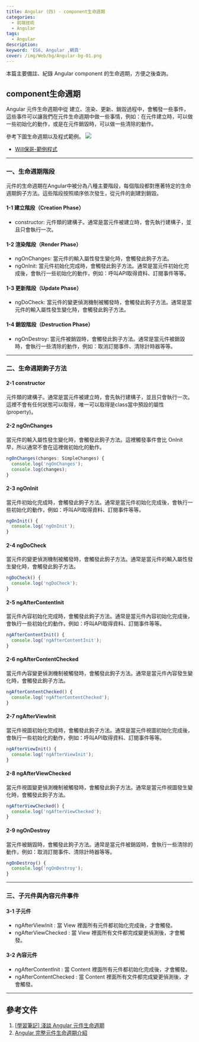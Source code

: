 ```yaml
---
title: Angular (四) - component生命週期
categories: 
  - 前端技術
  - Angular
tags: 
  - Angular
description:
keyword: 'ES6, Angular ,網頁'
cover: /img/Web/bg/Angular-bg-01.png
---
```

本篇主要備註、紀錄 Angular component 的生命週期，方便之後查詢。

## component生命週期
Angular 元件生命週期中從 建立、渲染、更新、銷毀過程中，會觸發一些事件，這些事件可以讓我們在元件生命週期中做一些事情，例如：在元件建立時，可以做一些初始化的動作，或是在元件銷毀時，可以做一些清除的動作。

參考下圖生命週期以及程式範例。
![](/image/20230827_20-01-12.png)

- [Will保哥-範例程式](https://stackblitz.com/edit/angular-lifecycle-hooks) 

---
### 一、生命週期階段
元件的生命週期在Angular中被分為八種主要階段，每個階段都對應著特定的生命週期鉤子方法。這些階段按照順序依次發生，從元件的創建到銷毀。

#### 1-1 建立階段（Creation Phase）
- constructor: 元件類的建構子。通常是當元件被建立時，會先執行建構子，並且只會執行一次。

#### 1-2 渲染階段（Render Phase）
- ngOnChanges: 當元件的輸入屬性發生變化時，會觸發此鉤子方法。
- ngOnInit: 當元件初始化完成時，會觸發此鉤子方法。通常是當元件初始化完成後，會執行一些初始化的動作，例如：呼叫API取得資料、訂閱事件等等。

#### 1-3 更新階段（Update Phase）
- ngDoCheck: 當元件的變更偵測機制被觸發時，會觸發此鉤子方法。通常是當元件的輸入屬性發生變化時，會觸發此鉤子方法。

#### 1-4 銷毀階段（Destruction Phase）
- ngOnDestroy: 當元件被銷毀時，會觸發此鉤子方法。通常是當元件被銷毀時，會執行一些清除的動作，例如：取消訂閱事件、清除計時器等等。

---
### 二、生命週期鉤子方法
#### 2-1 constructor
元件類的建構子。通常是當元件被建立時，會先執行建構子，並且只會執行一次。這裡不會有任何狀態可以取得，唯一可以取得是class當中預設的屬性(property)。

#### 2-2 ngOnChanges
當元件的輸入屬性發生變化時，會觸發此鉤子方法。這裡觸發事件會比 OnInit 早，所以通常不會在這裡做初始化的動作。

```ts
ngOnChanges(changes: SimpleChanges) {
  console.log('ngOnChanges');
  console.log(changes);
}
```

#### 2-3 ngOnInit
當元件初始化完成時，會觸發此鉤子方法。通常是當元件初始化完成後，會執行一些初始化的動作，例如：呼叫API取得資料、訂閱事件等等。

```ts
ngOnInit() {
  console.log('ngOnInit');
}
```

#### 2-4 ngDoCheck
當元件的變更偵測機制被觸發時，會觸發此鉤子方法。通常是當元件的輸入屬性發生變化時，會觸發此鉤子方法。
   
```ts
ngDoCheck() {
  console.log('ngDoCheck');
}
```

#### 2-5 ngAfterContentInit
當元件內容初始化完成時，會觸發此鉤子方法。通常是當元件內容初始化完成後，會執行一些初始化的動作，例如：呼叫API取得資料、訂閱事件等等。

```ts
ngAfterContentInit() {
  console.log('ngAfterContentInit');
}
```

#### 2-6 ngAfterContentChecked
當元件內容變更偵測機制被觸發時，會觸發此鉤子方法。通常是當元件內容發生變化時，會觸發此鉤子方法。

```ts
ngAfterContentChecked() {
  console.log('ngAfterContentChecked');
}
```

#### 2-7 ngAfterViewInit
當元件視圖初始化完成時，會觸發此鉤子方法。通常是當元件視圖初始化完成後，會執行一些初始化的動作，例如：呼叫API取得資料、訂閱事件等等。

```ts
ngAfterViewInit() {
  console.log('ngAfterViewInit');
}
```

#### 2-8 ngAfterViewChecked
當元件視圖變更偵測機制被觸發時，會觸發此鉤子方法。通常是當元件視圖發生變化時，會觸發此鉤子方法。

```ts
ngAfterViewChecked() {
  console.log('ngAfterViewChecked');
}
```

#### 2-9 ngOnDestroy
當元件被銷毀時，會觸發此鉤子方法。通常是當元件被銷毀時，會執行一些清除的動作，例如：取消訂閱事件、清除計時器等等。

```ts
ngOnDestroy() {
  console.log('ngOnDestroy');
}
```

---
### 三、子元件與內容元件事件
#### 3-1 子元件
- ngAfterViewInit : 當 View 裡面所有元件都初始化完成後，才會觸發。
- ngAfterViewChecked : 當 View 裡面所有文件都完成變更偵測後，才會觸發。
#### 3-2 內容元件
- ngAfterContentInit : 當 Content 裡面所有元件都初始化完成後，才會觸發。
- ngAfterContentChecked : 當 Content 裡面所有文件都完成變更偵測後，才會觸發。

---
## 參考文件
1. [[學習筆記] 淺談 Angular 元件生命週期](https://hackmd.io/@Heidi-Liu/angular-lifecycle)
2. [Angular 完整元件生命週期介紹](https://www.youtube.com/watch?v=-HoKK2KyurQ)